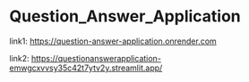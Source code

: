 # Question_Answer_Application

link1: https://question-answer-application.onrender.com

link2: https://questionanswerapplication-emwgcxvvsy35c42t7ytv2y.streamlit.app/
